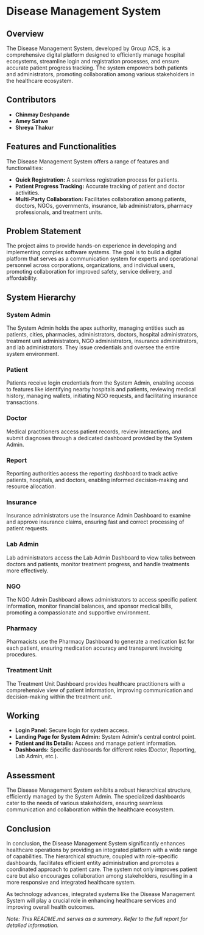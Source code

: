 # Disease Management System

## Overview

The Disease Management System, developed by Group ACS, is a comprehensive digital platform designed to efficiently manage hospital ecosystems, streamline login and registration processes, and ensure accurate patient progress tracking. The system empowers both patients and administrators, promoting collaboration among various stakeholders in the healthcare ecosystem.

## Contributors

- **Chinmay Deshpande**
- **Amey Satwe** 
- **Shreya Thakur** 

## Features and Functionalities

The Disease Management System offers a range of features and functionalities:

- **Quick Registration:** A seamless registration process for patients.
- **Patient Progress Tracking:** Accurate tracking of patient and doctor activities.
- **Multi-Party Collaboration:** Facilitates collaboration among patients, doctors, NGOs, governments, insurance, lab administrators, pharmacy professionals, and treatment units.

## Problem Statement

The project aims to provide hands-on experience in developing and implementing complex software systems. The goal is to build a digital platform that serves as a communication system for experts and operational personnel across corporations, organizations, and individual users, promoting collaboration for improved safety, service delivery, and affordability.

## System Hierarchy

### System Admin

The System Admin holds the apex authority, managing entities such as patients, cities, pharmacies, administrators, doctors, hospital administrators, treatment unit administrators, NGO administrators, insurance administrators, and lab administrators. They issue credentials and oversee the entire system environment.

### Patient

Patients receive login credentials from the System Admin, enabling access to features like identifying nearby hospitals and patients, reviewing medical history, managing wallets, initiating NGO requests, and facilitating insurance transactions.

### Doctor

Medical practitioners access patient records, review interactions, and submit diagnoses through a dedicated dashboard provided by the System Admin.

### Report

Reporting authorities access the reporting dashboard to track active patients, hospitals, and doctors, enabling informed decision-making and resource allocation.

### Insurance

Insurance administrators use the Insurance Admin Dashboard to examine and approve insurance claims, ensuring fast and correct processing of patient requests.

### Lab Admin

Lab administrators access the Lab Admin Dashboard to view talks between doctors and patients, monitor treatment progress, and handle treatments more effectively.

### NGO

The NGO Admin Dashboard allows administrators to access specific patient information, monitor financial balances, and sponsor medical bills, promoting a compassionate and supportive environment.

### Pharmacy

Pharmacists use the Pharmacy Dashboard to generate a medication list for each patient, ensuring medication accuracy and transparent invoicing procedures.

### Treatment Unit

The Treatment Unit Dashboard provides healthcare practitioners with a comprehensive view of patient information, improving communication and decision-making within the treatment unit.

## Working

- **Login Panel:** Secure login for system access.
- **Landing Page for System Admin:** System Admin's central control point.
- **Patient and its Details:** Access and manage patient information.
- **Dashboards:** Specific dashboards for different roles (Doctor, Reporting, Lab Admin, etc.).

## Assessment

The Disease Management System exhibits a robust hierarchical structure, efficiently managed by the System Admin. The specialized dashboards cater to the needs of various stakeholders, ensuring seamless communication and collaboration within the healthcare ecosystem.

## Conclusion

In conclusion, the Disease Management System significantly enhances healthcare operations by providing an integrated platform with a wide range of capabilities. The hierarchical structure, coupled with role-specific dashboards, facilitates efficient entity administration and promotes a coordinated approach to patient care. The system not only improves patient care but also encourages collaboration among stakeholders, resulting in a more responsive and integrated healthcare system.

As technology advances, integrated systems like the Disease Management System will play a crucial role in enhancing healthcare services and improving overall health outcomes.

*Note: This README.md serves as a summary. Refer to the full report for detailed information.*
